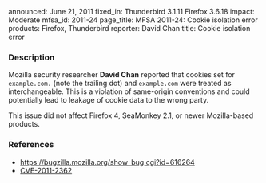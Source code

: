 announced: June 21, 2011
fixed_in: Thunderbird 3.1.11
          Firefox 3.6.18
impact: Moderate
mfsa_id: 2011-24
page_title: MFSA 2011-24: Cookie isolation error
products: Firefox, Thunderbird
reporter: David Chan
title: Cookie isolation error

<h3>Description</h3>

<p>Mozilla security researcher <strong>David Chan</strong> reported
that cookies set for <code>example.com.</code> (note the trailing dot)
and <code>example.com</code> were treated as interchangeable.  This is
a violation of same-origin conventions and could potentially lead to
leakage of cookie data to the wrong party.</p>

<p class="note">This issue did not affect Firefox 4, SeaMonkey 2.1, or newer
Mozilla-based products.</p>

<h3>References</h3>

<ul>
  <li><a href="https://bugzilla.mozilla.org/show_bug.cgi?id=616264">https://bugzilla.mozilla.org/show_bug.cgi?id=616264</a></li>
  <li><a class="ex-ref" href="http://cve.mitre.org/cgi-bin/cvename.cgi?name=CVE-2011-2362">CVE-2011-2362</a></li>
</ul>




